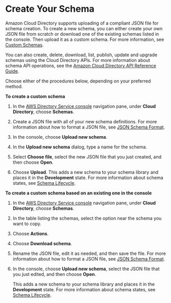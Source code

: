 # Create Your Schema<a name="how_to_manage_schema_create"></a>

Amazon Cloud Directory supports uploading of a compliant JSON file for schema creation\. To create a new schema, you can either create your own JSON file from scratch or download one of the existing schemas listed in the console\. Then upload it as a custom schema\. For more information, see [Custom Schemas](schemas_customschematopic.md)\.

You can also create, delete, download, list, publish, update and upgrade schemas using the Cloud Directory APIs\. For more information about schema API operations, see the [Amazon Cloud Directory API Reference Guide](http://docs.aws.amazon.com/amazoncds/latest/APIReference/welcome.html)\.

Choose either of the procedures below, depending on your preferred method\.

**To create a custom schema**

1. In the [AWS Directory Service console](https://console.aws.amazon.com/directoryservicev2/) navigation pane, under **Cloud Directory**, choose **Schemas**\.

1. Create a JSON file with all of your new schema definitions\. For more information about how to format a JSON file, see [JSON Schema Format](schemas_jsonformat.md#schemas_json)\. 

1. In the console, choose **Upload new schema**\.

1. In the **Upload new schema** dialog, type a name for the schema\.

1. Select **Choose file**, select the new JSON file that you just created, and then choose **Open**\. 

1. Choose **Upload**\. This adds a new schema to your schema library and places it in the **Development** state\. For more information about schema states, see [Schema Lifecycle](schemas_lifecycle.md)\.

**To create a custom schema based on an existing one in the console**

1. In the [AWS Directory Service console](https://console.aws.amazon.com/directoryservicev2/) navigation pane, under **Cloud Directory**, choose **Schemas**\.

1. In the table listing the schemas, select the option near the schema you want to copy\.

1. Choose **Actions**\.

1. Choose **Download schema**\.

1. Rename the JSON file, edit it as needed, and then save the file\. For more information about how to format a JSON file, see [JSON Schema Format](schemas_jsonformat.md#schemas_json)\.

1. In the console, choose **Upload new schema**, select the JSON file that you just edited, and then choose **Open**\.

   This adds a new schema to your schema library and places it in the **Development** state\. For more information about schema states, see [Schema Lifecycle](schemas_lifecycle.md)\.
